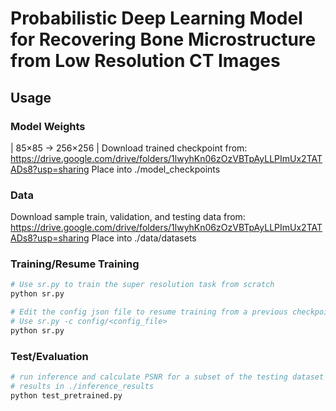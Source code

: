 # Probabilistic Deep Learning Model for Recovering Bone Microstructure from Low Resolution CT Images

## Usage

### Model Weights

| 85×85 -> 256×256 | Download trained checkpoint from: https://drive.google.com/drive/folders/1lwyhKn06zOzVBTpAyLLPImUx2TATADs8?usp=sharing
Place into ./model_checkpoints

### Data

Download sample train, validation, and testing data from: https://drive.google.com/drive/folders/1lwyhKn06zOzVBTpAyLLPImUx2TATADs8?usp=sharing
Place into ./data/datasets

### Training/Resume Training

```python
# Use sr.py to train the super resolution task from scratch
python sr.py

# Edit the config json file to resume training from a previous checkpoint
# Use sr.py -c config/<config_file>
python sr.py
```

### Test/Evaluation

```python
# run inference and calculate PSNR for a subset of the testing dataset
# results in ./inference_results
python test_pretrained.py
```
